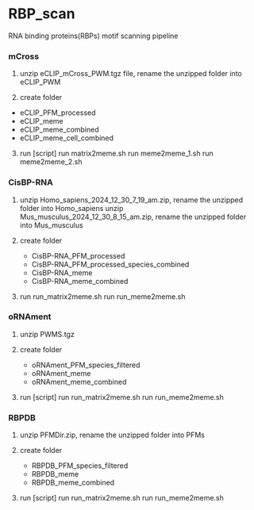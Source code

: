 # RBP_scan
RNA binding proteins(RBPs) motif scanning pipeline



### mCross
1. unzip eCLIP_mCross_PWM.tgz file, rename the unzipped folder into eCLIP_PWM

2. create folder 
  - eCLIP_PFM_processed
  - eCLIP_meme
  - eCLIP_meme_combined
  - eCLIP_meme_cell_combined

3. run [script]
   run matrix2meme.sh
   run meme2meme_1.sh
   run meme2meme_2.sh


### CisBP-RNA
1. unzip Homo_sapiens_2024_12_30_7_19_am.zip, rename the unzipped folder into Homo_sapiens
   unzip Mus_musculus_2024_12_30_8_15_am.zip, rename the unzipped folder into Mus_musculus

2. create folder
   - CisBP-RNA_PFM_processed
   - CisBP-RNA_PFM_processed_species_combined
   - CisBP-RNA_meme
   - CisBP-RNA_meme_combined
  
3. run run_matrix2meme.sh
   run run_meme2meme.sh


### oRNAment
1. unzip PWMS.tgz

2. create folder
   - oRNAment_PFM_species_filtered
   - oRNAment_meme
   - oRNAment_meme_combined
  
3. run [script]
   run run_matrix2meme.sh
   run run_meme2meme.sh


### RBPDB
1. unzip PFMDir.zip, rename the unzipped folder into PFMs

2. create folder
   - RBPDB_PFM_species_filtered
   - RBPDB_meme
   - RBPDB_meme_combined
  
3. run [script]
   run run_matrix2meme.sh
   run run_meme2meme.sh
